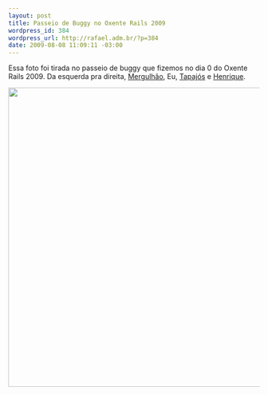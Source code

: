 ```yaml
--- 
layout: post
title: Passeio de Buggy no Oxente Rails 2009
wordpress_id: 384
wordpress_url: http://rafael.adm.br/?p=384
date: 2009-08-08 11:09:11 -03:00
---
```

Essa foto foi tirada no passeio de buggy que fizemos no dia 0 do Oxente Rails 2009. Da esquerda pra direita, <a href="http://mergulhao.info">Mergulhão</a>, Eu, <a href="http://tapajos.me">Tapajós</a> e <a href="http://henriquebastos.net/">Henrique</a>.

<img class="aligncenter" title="Rafael Lima, Tapajós, Mergulhão e Henrique Bastos em Natal" src="http://farm4.static.flickr.com/3561/3798152622_1bdfa64ac6_o.jpg" alt="" width="800" height="600" />
